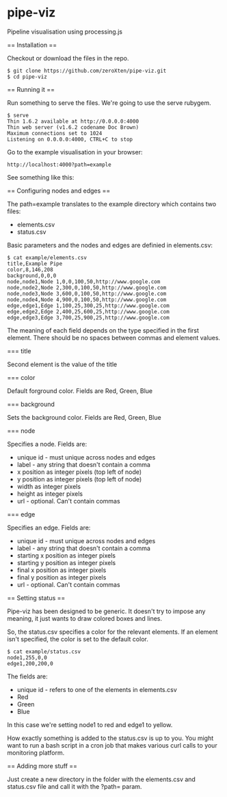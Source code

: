 pipe-viz
========

Pipeline visualisation using processing.js

== Installation ==

Checkout or download the files in the repo.

    $ git clone https://github.com/zeroXten/pipe-viz.git
    $ cd pipe-viz

== Running it ==

Run something to serve the files. We're going to use the serve rubygem.

    $ serve
    Thin 1.6.2 available at http://0.0.0.0:4000
    Thin web server (v1.6.2 codename Doc Brown)
    Maximum connections set to 1024
    Listening on 0.0.0.0:4000, CTRL+C to stop

Go to the example visualisation in your browser:

    http://localhost:4000?path=example

See something like this:


== Configuring nodes and edges ==

The path=example translates to the example directory which contains two files:

  * elements.csv
  * status.csv

Basic parameters and the nodes and edges are definied in elements.csv:

    $ cat example/elements.csv
    title,Example Pipe
    color,8,146,208
    background,0,0,0
    node,node1,Node 1,0,0,100,50,http://www.google.com
    node,node2,Node 2,300,0,100,50,http://www.google.com
    node,node3,Node 3,600,0,100,50,http://www.google.com
    node,node4,Node 4,900,0,100,50,http://www.google.com
    edge,edge1,Edge 1,100,25,300,25,http://www.google.com
    edge,edge2,Edge 2,400,25,600,25,http://www.google.com
    edge,edge3,Edge 3,700,25,900,25,http://www.google.com

The meaning of each field depends on the type specified in the first element. There should be no spaces between commas and element values.

=== title

Second element is the value of the title

=== color

Default forground color. Fields are Red, Green, Blue

=== background

Sets the background color. Fields are Red, Green, Blue

=== node

Specifies a node. Fields are:

* unique id - must unique across nodes and edges
* label - any string that doesn't contain a comma
* x position as integer pixels (top left of node)
* y position as integer pixels (top left of node)
* width as integer pixels
* height as integer pixels
* url - optional. Can't contain commas

=== edge

Specifies an edge. Fields are:

* unique id - must unique across nodes and edges
* label - any string that doesn't contain a comma
* starting x position as integer pixels
* starting y position as integer pixels
* final x position as integer pixels
* final y position as integer pixels
* url - optional. Can't contain commas

== Setting status ==

Pipe-viz has been designed to be generic. It doesn't try to impose any meaning, it just wants to draw colored boxes and lines.

So, the status.csv specifies a color for the relevant elements. If an element isn't specified, the color is set to the default color.

    $ cat example/status.csv
    node1,255,0,0
    edge1,200,200,0

The fields are:

* unique id - refers to one of the elements in elements.csv
* Red
* Green
* Blue

In this case we're setting node1 to red and edge1 to yellow.

How exactly something is added to the status.csv is up to you. You might want to run a bash script in a cron job that makes various curl calls to your monitoring platform.

== Adding more stuff ==

Just create a new directory in the folder with the elements.csv and status.csv file and call it with the ?path= param.
